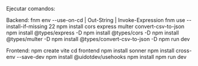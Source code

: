 Ejecutar comandos:


Backend:
fnm env --use-on-cd | Out-String | Invoke-Expression
fnm use --install-if-missing 22
npm install cors express multer convert-csv-to-json
npm install @types/express -D
npm install @types/cors -D
npm install @types/multer -D
npm install @types/convert-csv-to-json -D
npm run dev


Frontend:
npm create vite
cd frontend
npm install sonner
npm install cross-env --save-dev
npm install @uidotdev/usehooks
npm install
npm run dev
